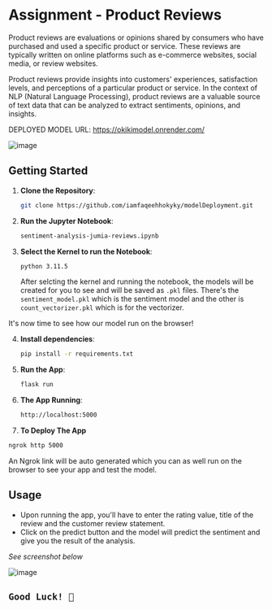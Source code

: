 # Assignment - Product Reviews

Product reviews are evaluations or opinions shared by consumers who have purchased and used a specific product or service. These reviews are typically written on online platforms such as e-commerce websites, social media, or review websites.

Product reviews provide insights into customers' experiences, satisfaction levels, and perceptions of a particular product or service. In the context of NLP (Natural Language Processing), product reviews are a valuable source of text data that can be analyzed to extract sentiments, opinions, and insights.

DEPLOYED MODEL URL: https://okikimodel.onrender.com/

![image](https://github.com/iamfaqeehhokyky/modelDeployment/assets/73473767/8f466609-5b10-40bd-97ac-f5b3f955cee7)

## Getting Started

1. **Clone the Repository**:
   ```bash
   git clone https://github.com/iamfaqeehhokyky/modelDeployment.git
   ```
2. **Run the Jupyter Notebook**:
   ```bash
   sentiment-analysis-jumia-reviews.ipynb
   ```
3. **Select the Kernel to run the Notebook**:
   ```bash
   python 3.11.5
   ```
   After selcting the kernel and running the notebook, the models will be created for you to see and will be saved as `.pkl` files. There's the `sentiment_model.pkl` which is the sentiment model and the other is `count_vectorizer.pkl` which is for the vectorizer.

It's now time to see how our model run on the browser!

4. **Install dependencies**:
   ```bash
   pip install -r requirements.txt
   ```
5. **Run the App**:
   ```bash
   flask run
   ```
6. **The App Running**:
   ```bash
   http://localhost:5000
   ```
7. **To Deploy The App**

```bash
ngrok http 5000
```

An Ngrok link will be auto generated which you can as well run on the browser to see your app and test the model.

## Usage

- Upon running the app, you'll have to enter the rating value, title of the review and the customer review statement.
- Click on the predict button and the model will predict the sentiment and give you the result of the analysis.

_See screenshot below_

![image](https://github.com/iamfaqeehhokyky/modelDeployment/assets/73473767/19de1142-ed97-45fa-ad50-e76dfd4c1fae)

## `Good Luck! 🤝`
